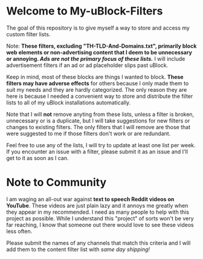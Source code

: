 # Welcome to My-uBlock-Filters
The goal of this repository is to give myself a way to store and access my custom filter lists.

Note: <strong>These filters, excluding "TH-TLD-And-Domains.txt", primarily block web elements or non-advertising content that I deem to be unnecessary or annoying. <em>Ads are not the primary focus of these lists.</em></strong> I will include advertisement filters if an ad or ad placeholder slips past uBlock.

Keep in mind, most of these blocks are things I wanted to block. <strong>These filters may have adverse effects</strong> for others because I only made them to suit my needs and they are hardly categorized. The only reason they are here is because I needed a convenient way to store and distribute the filter lists to all of my uBlock installations automatically.

Note that I will <strong>not</strong> remove anyting from these lists, unless a filter is broken, unnecessary or is a duplicate, but I will take suggestions for new filters or changes to existing filters. The only filters that I will remove are those that were suggested to me if those filters don't work or are redundant.

Feel free to use any of the lists, I will try to update at least one list per week. If you encounter an issue with a filter, please submit it as an issue and I'll get to it as soon as I can.

# Note to Community
I am waging an all-out war against <strong>text to speech Reddit videos on YouTube</strong>. These videos are just plain lazy and it annoys me greatly when they appear in my recommended. I need as many people to help with this project as possible. While I understand this "project" of sorts won't be very far reaching, I know that someone out there would love to see these videos less often.

Please submit the names of any channels that match this criteria and I will add them to the content filter list with <em>same day shipping!</em>
